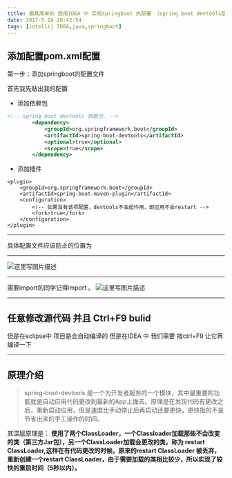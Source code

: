 ```yaml
---
title: 极其简单的 使用IDEA 中 实现springboot 热部署 （spring boot devtools版）
date: 2017-5-24 20:42:54
tags: [intellij IDEA,java,springboot]
---
```

## 添加配置pom.xml配置
第一步：添加springboot的配置文件  

首先我先贴出我的配置

- 添加依赖包

```xml
<!-- spring boot devtools 依赖包. -->
        <dependency>
            <groupId>org.springframework.boot</groupId>
            <artifactId>spring-boot-devtools</artifactId>
            <optional>true</optional>
            <scope>true</scope>
        </dependency>
```
- 添加插件

```
<plugin>
	<groupId>org.springframework.boot</groupId>
	<artifactId>spring-boot-maven-plugin</artifactId>
	<configuration>
		<!-- 如果没有该项配置，devtools不会起作用，即应用不会restart -->
		<fork>true</fork>
	</configuration>
</plugin>
```


----------


具体配置文件应该防止的位置为


----------


![这里写图片描述](http://img.blog.csdn.net/20170517131416499?watermark/2/text/aHR0cDovL2Jsb2cuY3Nkbi5uZXQvbXlfX1N1bl8=/font/5a6L5L2T/fontsize/400/fill/I0JBQkFCMA==/dissolve/70/gravity/SouthEast)


----------


需要import的同学记得import 。
![这里写图片描述](http://img.blog.csdn.net/20170517131531976?watermark/2/text/aHR0cDovL2Jsb2cuY3Nkbi5uZXQvbXlfX1N1bl8=/font/5a6L5L2T/fontsize/400/fill/I0JBQkFCMA==/dissolve/70/gravity/SouthEast)


----------


## 任意修改源代码 并且 Ctrl+F9 bulid
但是在eclipse中  项目是会自动编译的  但是在IDEA 中 我们需要 按ctrl+F9 让它再编译一下


----------


## 原理介绍

> spring-boot-devtools 是一个为开发者服务的一个模块，其中最重要的功能就是自动应用代码更改到最新的App上面去。原理是在发现代码有更改之后，重新启动应用，但是速度比手动停止后再启动还要更快，更快指的不是节省出来的手工操作的时间。
>  
其深层原理是：
**使用了两个ClassLoader，一个Classloader加载那些不会改变的类（第三方Jar包），另一个ClassLoader加载会更改的类，称为  restart ClassLoader,这样在有代码更改的时候，原来的restart ClassLoader 被丢弃，重新创建一个restart ClassLoader，由于需要加载的类相比较少，所以实现了较快的重启时间（5秒以内）。**
